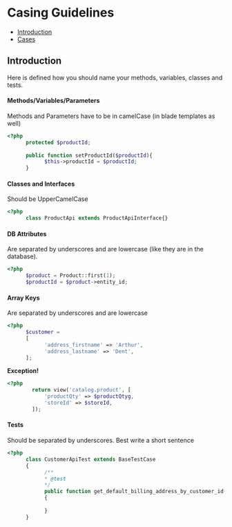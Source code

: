 # Casing Guidelines

- [Introduction](#introduction)
- [Cases](#cases)

<a name="introduction"></a>
## Introduction

Here is defined how you should name your methods, variables, classes and tests.

#### Methods/Variables/Parameters
Methods and Parameters have to be in camelCase (in blade templates as well)

```php
<?php 
      protected $productId;
      
      public function setProductId($productId){
            $this->productId = $productId;
      }
```

#### Classes and Interfaces 
Should be UpperCamelCase

```php
<?php 
      class ProductApi extends ProductApiInterface{}
```

#### DB Attributes
Are separated by underscores and are lowercase (like they are in the database).
```php
<?php 
      $product = Product::first(1);
      $productId = $product->entity_id;
```


#### Array Keys
Are separated by underscores and are lowercase
```php
<?php 
      $customer = 
      [
            'address_firstname' => 'Arthur',    
            'address_lastname' => 'Dent',    
      ];
```

**Exception!**
```php
<?php 
        return view('catalog.product', [
            'productQty' => $productQtyg,
            'storeId' => $storeId,
        ]);
```


#### Tests 
Should be separated by underscores. Best write a short sentence 

```php
<?php 
      class CustomerApiTest extends BaseTestCase
      {
            /**
            * @test
            */
            public function get_default_billing_address_by_customer_id()
            {
                  
            }
      }
```


